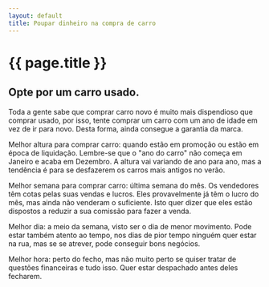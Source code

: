 ```yaml
---
layout: default
title: Poupar dinheiro na compra de carro
---
```


# {{ page.title }}

## Opte por um carro usado.

Toda a gente sabe que comprar carro novo é muito mais dispendioso que comprar usado, por isso, tente comprar um carro com um ano de idade em vez de ir para novo. Desta forma, ainda consegue a garantia da marca.

Melhor altura para comprar carro: quando estão em promoção ou estão em época de liquidação. Lembre-se que o "ano do carro" não começa em Janeiro e acaba em Dezembro. A altura vai variando de ano para ano, mas a tendência é para se desfazerem os carros mais antigos no verão.

Melhor semana para comprar carro: última semana do mês. Os vendedores têm cotas pelas suas vendas e lucros. Eles provavelmente já têm o lucro do mês, mas ainda não venderam o suficiente. Isto quer dizer que eles estão dispostos a reduzir a sua comissão para fazer a venda.

Melhor dia: a meio da semana, visto ser o dia de menor movimento. Pode estar também atento ao tempo, nos dias de pior tempo ninguém quer estar na rua, mas se se atrever, pode conseguir bons negócios.

Melhor hora: perto do fecho, mas não muito perto se quiser tratar de questões financeiras e tudo isso. Quer estar despachado antes deles fecharem.